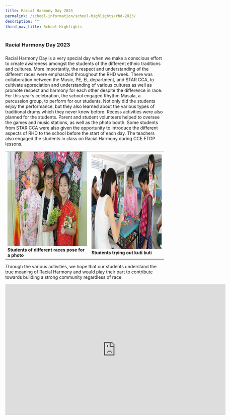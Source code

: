 ```yaml
---
title: Racial Harmony Day 2023
permalink: /school-information/school-highlights/rhd-2023/
description: ""
third_nav_title: School Highlights
---
```

### Racial Harmony Day 2023

##### 

Racial Harmony Day is a very special day when we make a conscious effort to create awareness amongst the students of the different ethnic traditions and cultures. More importantly, the respect and understanding of the different races were emphasized throughout the RHD week. There was collaboration between the Music, PE, EL department, and STAR CCA, to cultivate appreciation and understanding of various cultures as well as promote respect and harmony for each other despite the difference in race. For this year’s celebration, the school engaged Rhythm Masala, a percussion group, to perform for our students. Not only did the students enjoy the performance, but they also learned about the various types of traditional drums which they never knew before. Recess activities were also planned for the students. Parent and student volunteers helped to oversee the games and music stations, as well as the photo booth. Some students from STAR CCA were also given the opportunity to introduce the different aspects of RHD to the school before the start of each day. The teachers also engaged the students in class on Racial Harmony during CCE FTGP lessons. 

<table>
<tbody><tr>
		<td><img alt="p3ljifly01" src="/images/RHD%202023/students%20of%20different%20races%20pose%20for%20a%20photo.JPG" style="width:450px;height:300px;"><b>Students of different races pose for a photo</b></td>
		<td><img alt="p3ljifly02" src="/images/RHD%202023/students%20trying%20out%20kuti%20kuti.JPG" style="width:450px;height:300px;"><b>Students trying out kuti kuti</b></td>
</tr></tbody></table>

Through the various activities, we hope that our students understand the true meaning of Racial Harmony and would play their part to contribute towards building a strong community regardless of race.

<center><iframe allowfullscreen="" allow="accelerometer; autoplay; clipboard-write; encrypted-media; gyroscope; picture-in-picture; web-share" frameborder="0" title="YouTube video player" src="https://www.youtube.com/embed/3NqxgU78rVQ" height="415" width="700"></iframe></center>